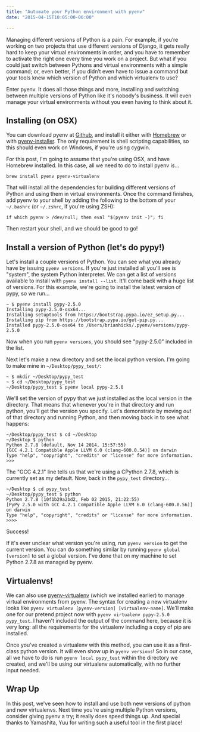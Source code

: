 ```yaml
---
title: "Automate your Python environment with pyenv"
date: "2015-04-15T10:05:00-06:00"

---
```


Managing different versions of Python is a pain. For example, if you’re working
on two projects that use different versions of Django, it gets really hard to
keep your virtual environments in order, and you have to remember to activate
the right one every time you work on a project. But what if you could just
switch between Pythons and virtual environments with a simple command; or, even
better, if you didn’t even have to issue a command but your tools knew which
version of Python and which virtualenv to use?

<!--more-->

Enter pyenv. It does all those things and more, installing and switching between
multiple versions of Python like it's nobody's business. It will even manage
your virtual environments without you even having to think about it.

## Installing (on OSX)

You can download pyenv at [Github](https://github.com/yyuu/pyenv), and install
it either with [Homebrew](http://brew.sh/) or with
[pyenv-installer](https://github.com/yyuu/pyenv-installer). The only requirement
is shell scripting capabilities, so this should even work on Windows, if you're
using cygwin.

For this post, I'm going to assume that you're using OSX, and have Homebrew
installed. In this case, all we need to do to install pyenv is&hellip;

    brew install pyenv pyenv-virtualenv
    
That will install all the dependencies for building different versions of Python
and using them in virtual environments. Once the command finishes, add pyenv to
your shell by adding the following to the bottom of your `~/.bashrc` (or
`~/.zshrc`, if you're using ZSH):

    if which pyenv > /dev/null; then eval "$(pyenv init -)"; fi

Then restart your shell, and we should be good to go!

## Install a version of Python (let's do pypy!)

Let's install a couple versions of Python. You can see what you already have by
issuing `pyenv versions`. If you're just installed all you'll see is "system",
the system Python interpreter. We can get a list of versions available to
install with `pyenv install --list`. It'll come back with a huge list of
versions. For this example, we're going to install the latest version of pypy,
so we run&hellip;

```
~ $ pyenv install pypy-2.5.0
Installing pypy-2.5.0-osx64...
Installing setuptools from https://bootstrap.pypa.io/ez_setup.py...
Installing pip from https://bootstrap.pypa.io/get-pip.py...
Installed pypy-2.5.0-osx64 to /Users/brianhicks/.pyenv/versions/pypy-2.5.0
```

Now when you run `pyenv versions`, you should see "pypy-2.5.0" included in the
list.

Next let's make a new directory and set the local python version. I'm going to
make mine in `~/Desktop/pypy_test/`:

```
~ $ mkdir ~/Desktop/pypy_test
~ $ cd ~/Desktop/pypy_test
~/Desktop/pypy_test $ pyenv local pypy-2.5.0
```

We'll set the version of pypy that we just installed as the local version in the
directory. That means that whenever you're in that directory and run python,
you'll get the version you specify. Let's demonstrate by moving *out* of that
directory and running Python, and then moving back in to see what happens:

```
~/Desktop/pypy_test $ cd ~/Desktop
~/Desktop $ python
Python 2.7.8 (default, Nov 14 2014, 15:57:55) 
[GCC 4.2.1 Compatible Apple LLVM 6.0 (clang-600.0.54)] on darwin
Type "help", "copyright", "credits" or "license" for more information.
>>>
```

The "GCC 4.2.1" line tells us that we're using a CPython 2.7.8, which is
currently set as my default. Now, back in the `pypy_test` directory...

```
~/Desktop $ cd pypy_test
~/Desktop/pypy_test $ python
Python 2.7.8 (10f1b29a2bd2, Feb 02 2015, 21:22:55)
[PyPy 2.5.0 with GCC 4.2.1 Compatible Apple LLVM 6.0 (clang-600.0.56)] on darwin
Type "help", "copyright", "credits" or "license" for more information.
>>>> 
```

Success!

If it's ever unclear what version you're using, run `pyenv version` to get the
current version. You can do something similar by running `pyenv global
[version]` to set a global version. I've done that on my machine to set Python
2.7.8 as managed by pyenv.

## Virtualenvs!

We can also use [pyenv-virtualenv](https://github.com/yyuu/pyenv-virtualenv)
(which we installed earlier) to manage virtual environments from pyenv. The
syntax for creating a new virtualenv looks like `pyenv virtualenv
[pyenv-version] [virtualenv-name]`. We'll make one for our pretend project now
with `pyenv virtualenv pypy-2.5.0 pypy_test`. I haven't included the output of
the command here, because it is very long: all the requirements for the
virtualenv including a copy of pip are installed.

Once you've created a virtualenv with this method, you can use it as a
first-class python version. It will even show up in `pyenv versions`! So in our
case, all we have to do is run `pyenv local pypy_test` within the directory we
created, and we'll be using our virtualenv automatically, with no further input
needed.

## Wrap Up

In this post, we've seen how to install and use both new versions of python and
new virtualenvs. Next time you're using multiple Python versions, consider
giving pyenv a try; it really does speed things up. And special thanks to
Yamashita, Yuu for writing such a useful tool in the first place!
